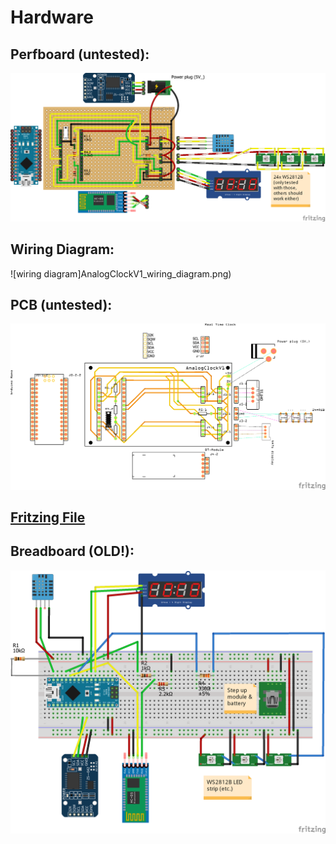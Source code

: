 # Hardware

## Perfboard (untested):

![perfboard](AnalogClockV1_perfboard.png)

## Wiring Diagram:

![wiring diagram]AnalogClockV1_wiring_diagram.png)

## PCB (untested):

![pcb](AnalogClockV1_pcb.png)

## [Fritzing File](wiring/AnalogClockV1.fzz)

## Breadboard (OLD!):

![breadboard](AnalogClockV0_breadboard.png)
